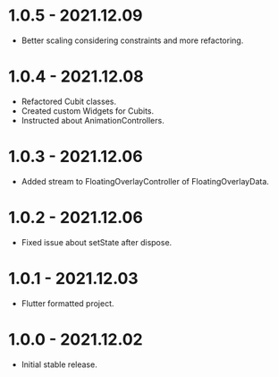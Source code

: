
# 1.0.5 - 2021.12.09

* Better scaling considering constraints and more refactoring.

# 1.0.4 - 2021.12.08

* Refactored Cubit classes.
* Created custom Widgets for Cubits.
* Instructed about AnimationControllers.

# 1.0.3 - 2021.12.06

* Added stream to FloatingOverlayController of FloatingOverlayData.

# 1.0.2 - 2021.12.06

* Fixed issue about setState after dispose.

# 1.0.1 - 2021.12.03

* Flutter formatted project.

# 1.0.0 - 2021.12.02

* Initial stable release.
